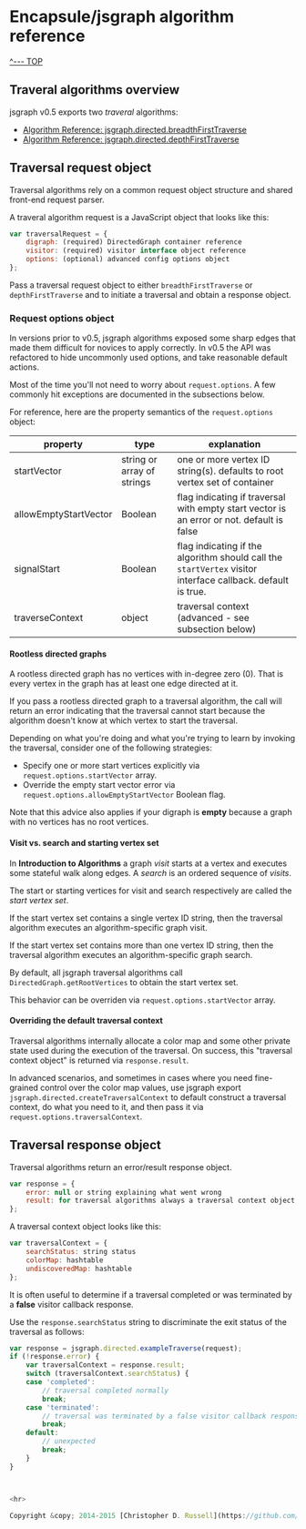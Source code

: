 # Encapsule/jsgraph algorithm reference

[^--- TOP](../README.md)

## Traveral algorithms overview

jsgraph v0.5 exports two _traveral_ algorithms:

- [Algorithm Reference: jsgraph.directed.breadthFirstTraverse](./algorithm-bft.md)
- [Algorithm Reference: jsgraph.directed.depthFirstTraverse](./algorithm-dft.md)

## Traversal request object

Traversal algorithms rely on a common request object structure and shared front-end request parser.

A traveral algorithm request is a JavaScript object that looks like this:

```javascript
var traversalRequest = {
    digraph: (required) DirectedGraph container reference
    visitor: (required) visitor interface object reference
    options: (optional) advanced config options object
};
```

Pass a traversal request object to either `breadthFirstTraverse` or `depthFirstTraverse` and to initiate a traversal and obtain a response object.

### Request options object

In versions prior to v0.5, jsgraph algorithms exposed some sharp edges that made them difficult for novices to apply correctly. In v0.5 the API was refactored to hide uncommonly used options, and take reasonable default actions.

Most of the time you'll not need to worry about `request.options`. A few commonly hit exceptions are documented in the subsections below.

For reference, here are the property semantics of the `request.options` object:

property | type | explanation
-------- | ---- | -----------
startVector | string or array of strings | one or more vertex ID string(s). defaults to root vertex set of container
allowEmptyStartVector | Boolean | flag indicating if traversal with empty start vector is an error or not. default is false
signalStart | Boolean | flag indicating if the algorithm should call the `startVertex` visitor interface callback. default is true.
traverseContext | object | traversal context (advanced - see subsection below)

#### Rootless directed graphs

A rootless directed graph has no vertices with in-degree zero (0). That is every vertex in the graph has at least one edge directed at it.

If you pass a rootless directed graph to a traversal algorithm, the call will return an error indicating that the traversal cannot start because the algorithm doesn't know at which vertex to start the traversal.

Depending on what you're doing and what you're trying to learn by invoking the traversal, consider one of the following strategies:

- Specify one or more start vertices explicitly via `request.options.startVector` array.
- Override the empty start vector error via `request.options.allowEmptyStartVector` Boolean flag.

Note that this advice also applies if your digraph is **empty** because a graph with no vertices has no root vertices.

#### Visit vs. search and starting vertex set

In **Introduction to Algorithms** a graph _visit_ starts at a vertex and executes some stateful walk along edges. A _search_ is an ordered sequence of _visits_.

The start or starting vertices for visit and search respectively are called the *start vertex set*.

If the start vertex set contains a single vertex ID string, then the traversal algorithm executes an algorithm-specific graph visit.

If the start vertex set contains more than one vertex ID string, then the traversal algorithm executes an algorithm-specific graph search.

By default, all jsgraph traversal algorithms call `DirectedGraph.getRootVertices` to obtain the start vertex set.

This behavior can be overriden via `request.options.startVector` array.

#### Overriding the default traversal context

Traversal algorithms internally allocate a color map and some other private state used during the execution of the traversal. On success, this "traversal context object" is returned via `response.result`.

In advanced scenarios, and sometimes in cases where you need fine-grained control over the color map values, use jsgraph export `jsgraph.directed.createTraversalContext` to default construct a traversal context, do what you need to it, and then pass it via `request.options.traversalContext`.

## Traversal response object

Traversal algorithms return an error/result response object.

```javascript
var response = {
    error: null or string explaining what went wrong
    result: for traversal algorithms always a traversal context object or null if error
};
```
        
A traversal context object looks like this:

```javascript
var traversalContext = {
    searchStatus: string status
    colorMap: hashtable
    undiscoveredMap: hashtable
};
```

It is often useful to determine if a traversal completed or was terminated by a **false** visitor callback response.

Use the `response.searchStatus` string to discriminate the exit status of the traversal as follows:

```javascript
var response = jsgraph.directed.exampleTraverse(request);
if (!response.error) {
    var traversalContext = response.result;
    switch (traversalContext.searchStatus) {
    case 'completed':
        // traversal completed normally
        break;
    case 'terminated':
        // traversal was terminated by a false visitor callback response
        break;
    default:
        // unexpected
        break;
    }
}



<hr>

Copyright &copy; 2014-2015 [Christopher D. Russell](https://github.com/ChrisRus)

